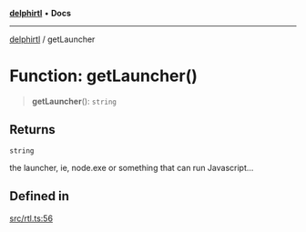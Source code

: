[**delphirtl**](../README.md) • **Docs**

***

[delphirtl](../globals.md) / getLauncher

# Function: getLauncher()

> **getLauncher**(): `string`

## Returns

`string`

the launcher, ie, node.exe or something that can run Javascript...

## Defined in

[src/rtl.ts:56](https://github.com/chuacw/delphirtl/blob/b363681ceafc5201b1500ec74e5ca8bda65687c6/src/rtl.ts#L56)

